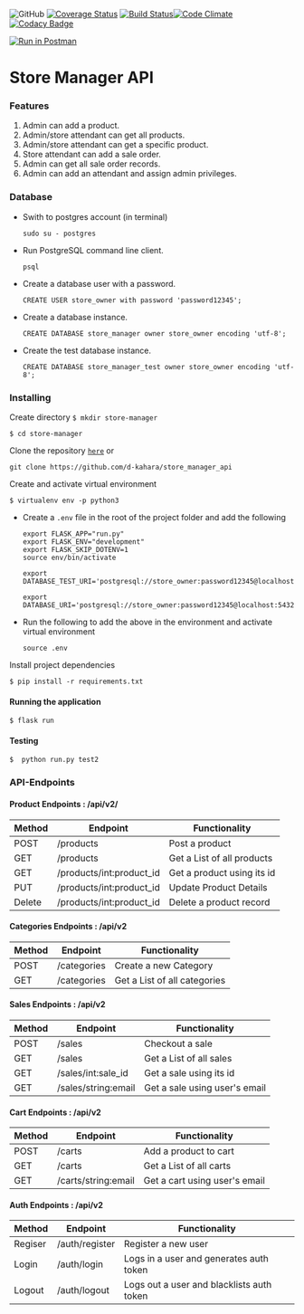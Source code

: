 ![GitHub](https://img.shields.io/github/license/mashape/apistatus.svg)
[![Coverage Status](https://coveralls.io/repos/github/d-kahara/store_manager_api/badge.svg?branch=ft-cart-endpoints-161877287)](https://coveralls.io/github/d-kahara/store_manager_api?branch=ft-cart-endpoints-161877287)
[![Build Status](https://travis-ci.org/d-kahara/store_manager_api.svg?branch=bg-test-refactor-%23161365564)](https://travis-ci.org/d-kahara/store_manager_api)[![Code Climate](https://codeclimate.com/github/codeclimate/codeclimate/badges/gpa.svg)](https://codeclimate.com/github/d-kahara/store_manager_api)
[![Codacy Badge](https://api.codacy.com/project/badge/Grade/65dc0c9d43554d21843a56817fd02525)](https://www.codacy.com/app/d-kahara/store_manager_api?utm_source=github.com&amp;utm_medium=referral&amp;utm_content=d-kahara/store_manager_api&amp;utm_campaign=Badge_Grade)


[![Run in Postman](https://run.pstmn.io/button.svg)](https://app.getpostman.com/run-collection/f20490b7d2ae6b24f453)

# Store Manager API

### Features

1. Admin can add a product.
2. Admin/store attendant can get all products.
3. Admin/store attendant can get a specific product.
4. Store attendant can add a sale order.
5. Admin can get all sale order records.
6. Admin can add an attendant and assign admin privileges.


### Database
* Swith to postgres account (in terminal)
    ```
    sudo su - postgres
    ```
* Run PostgreSQL command line client.
    ```
    psql
    ```
* Create a database user with a password.
    ```
    CREATE USER store_owner with password 'password12345';
    ```
* Create a database instance.
    ```
    CREATE DATABASE store_manager owner store_owner encoding 'utf-8';
    ```
* Create the test database instance.
    ```
    CREATE DATABASE store_manager_test owner store_owner encoding 'utf-8';
    ```


### Installing

Create directory
```$ mkdir store-manager```

```$ cd store-manager```

Clone the repository [```here```](https://github.com/d-kahara/store_manager_api) or 

``` git clone https://github.com/d-kahara/store_manager_api ```

Create and activate virtual environment

```$ virtualenv env -p python3```


* Create a ```.env```  file in the root of the project folder and add the following
    ```
    export FLASK_APP="run.py"
    export FLASK_ENV="development"
    export FLASK_SKIP_DOTENV=1  
    source env/bin/activate

    export DATABASE_TEST_URI='postgresql://store_owner:password12345@localhost:5432/store_manager_test'

    export DATABASE_URI='postgresql://store_owner:password12345@localhost:5432/store_manager'

    ```
* Run the following to add the above in the environment and activate virtual environment
    ```
    source .env
    ```



Install project dependencies 


```$ pip install -r requirements.txt```

#### Running the application

```$ flask run```



#### Testing

```$  python run.py test2```



### API-Endpoints

#### Product Endpoints : /api/v2/

Method | Endpoint | Functionality
--- | --- | ---
POST | /products | Post a product
GET | /products | Get a List of all products
GET | /products/int:product_id | Get a product using its id
PUT | /products/int:product_id | Update Product Details
Delete  | /products/int:product_id  | Delete a product record 

#### Categories Endpoints : /api/v2
Method | Endpoint | Functionality
--- | --- | ---
POST | /categories | Create a new Category
GET | /categories | Get a List of all categories

#### Sales Endpoints : /api/v2
Method | Endpoint | Functionality
--- | --- | ---
POST | /sales | Checkout a sale
GET | /sales | Get a List of all sales
GET | /sales/int:sale_id | Get a sale using its id
GET | /sales/string:email | Get a sale using user's email

#### Cart Endpoints : /api/v2
Method | Endpoint | Functionality
--- | --- | ---
POST | /carts | Add a product to cart
GET | /carts | Get a List of all carts
GET | /carts/string:email | Get a cart using user's email


#### Auth Endpoints : /api/v2
Method | Endpoint | Functionality
--- | --- | ---
Regiser | /auth/register | Register a new user
Login | /auth/login | Logs in a user and generates auth token
Logout | /auth/logout | Logs out a user and blacklists auth token
